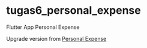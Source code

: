 # tugas6_personal_expense

Flutter App Personal Expense

Upgrade version from [Personal Expense](https://github.com/zthanxx/personal_expense)